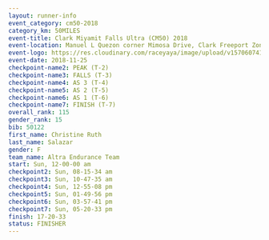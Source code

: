 ```yaml
---
layout: runner-info 
event_category: cm50-2018 
category_km: 50MILES 
event-title: Clark Miyamit Falls Ultra (CM50) 2018 
event-location: Manuel L Quezon corner Mimosa Drive, Clark Freeport Zone, Clark, Pampanga, Philippines 
event-logo: https://res.cloudinary.com/raceyaya/image/upload/v1570607412/logo/cm50_p8ydpq.jpg 
event-date: 2018-11-25 
checkpoint-name2: PEAK (T-2) 
checkpoint-name3: FALLS (T-3) 
checkpoint-name4: AS 3 (T-4) 
checkpoint-name5: AS 2 (T-5) 
checkpoint-name6: AS 1 (T-6) 
checkpoint-name7: FINISH (T-7) 
overall_rank: 115
gender_rank: 15
bib: 50122
first_name: Christine Ruth
last_name: Salazar
gender: F
team_name: Altra Endurance Team
start: Sun, 12-00-00 am
checkpoint2: Sun, 08-15-34 am
checkpoint3: Sun, 10-47-35 am
checkpoint4: Sun, 12-55-08 pm
checkpoint5: Sun, 01-49-56 pm
checkpoint6: Sun, 03-57-41 pm
checkpoint7: Sun, 05-20-33 pm
finish: 17-20-33
status: FINISHER
---
```

